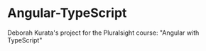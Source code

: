 # Angular-TypeScript
Deborah Kurata's project for the Pluralsight course: "Angular with TypeScript"

